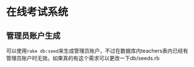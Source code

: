 # 在线考试系统

## 管理员账户生成

可以使用`rake db:seed`来生成管理员账户，不过在数据库内teachers表内已经有管理员账户时无效。如果真的有这个需求可以更改一下db/seeds.rb
